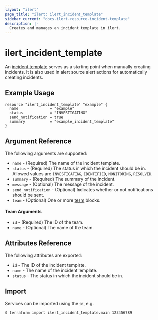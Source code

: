 ```yaml
---
layout: "ilert"
page_title: "ilert: ilert_incident_template"
sidebar_current: "docs-ilert-resource-incident-template"
description: |-
  Creates and manages an incident template in ilert.
---
```


# ilert_incident_template

An [incident template](https://api.ilert.com/api-docs/#tag/Incident-Templates) serves as a starting point when manually creating incidents. It is also used in alert source alert actions for automatically creating incidents.

## Example Usage

```hcl
resource "ilert_incident_template" "example" {
  name              = "example"
  status            = "INVESTIGATING"
  send_notification = true
  summary           = "example_incident_template"
}
```

## Argument Reference

The following arguments are supported:

- `name` - (Required) The name of the incident template.
- `status` - (Required) The status in which the incident should be in. Allowed values are `INVESTIGATING`, `IDENTIFIED`, `MONITORING`, `RESOLVED`.
- `summary` - (Required) The summary of the incident.
- `message` - (Optional) The message of the incident.
- `send_notification` - (Optional) Indicates whether or not notifications should be sent.
- `team` - (Optional) One or more [team](#team-arguments) blocks.

#### Team Arguments

- `id` - (Required) The ID of the team.
- `name` - (Optional) The name of the team.

## Attributes Reference

The following attributes are exported:

- `id` - The ID of the incident template.
- `name` - The name of the incident template.
- `status` - The status in which the incident should be in.

## Import

Services can be imported using the `id`, e.g.

```sh
$ terraform import ilert_incident_template.main 123456789
```
